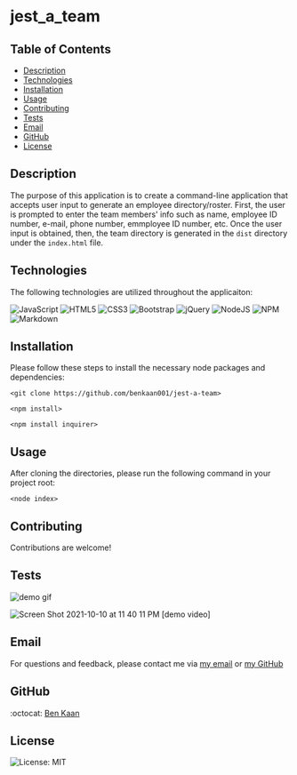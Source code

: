 # jest_a_team

  ## Table of Contents

  * [Description](#description)
  * [Technologies](#technologies)
  * [Installation](#installation)
  * [Usage](#usage)
  * [Contributing](#contributing)
  * [Tests](#tests)
  * [Email](#email)
  * [GitHub](#GitHub)
  * [License](#license)

  ## Description
  
  The purpose of this application is to create a command-line application that accepts user input to generate an employee directory/roster. First, the user is prompted to enter the team members' info such as name, employee ID number, e-mail, phone number, emmployee ID number, etc. Once the user input is obtained, then, the team directory is generated in the `dist` directory under the `index.html` file.

  ## Technologies 

  The following technologies are utilized throughout the applicaiton:

  ![JavaScript](https://img.shields.io/badge/javascript-%23323330.svg?style=for-the-badge&logo=javascript&logoColor=%23F7DF1E)
  ![HTML5](https://img.shields.io/badge/html5-%23E34F26.svg?style=for-the-badge&logo=html5&logoColor=white)
  ![CSS3](https://img.shields.io/badge/css3-%231572B6.svg?style=for-the-badge&logo=css3&logoColor=white)
  ![Bootstrap](https://img.shields.io/badge/bootstrap-%23563D7C.svg?style=for-the-badge&logo=bootstrap&logoColor=white)
  ![jQuery](https://img.shields.io/badge/jquery-%230769AD.svg?style=for-the-badge&logo=jquery&logoColor=white)
  ![NodeJS](https://img.shields.io/badge/node.js-6DA55F?style=for-the-badge&logo=node.js&logoColor=white)
  ![NPM](https://img.shields.io/badge/NPM-%23000000.svg?style=for-the-badge&logo=npm&logoColor=white)
  ![Markdown](https://img.shields.io/badge/markdown-%23000000.svg?style=for-the-badge&logo=markdown&logoColor=white)




  ## Installation

  Please follow these steps to install the necessary node packages and dependencies:

  `<git clone https://github.com/benkaan001/jest-a-team>` 

  `<npm install> `

  `<npm install inquirer> `
  


  ## Usage
  
  After cloning the directories, please run the following command in your project root:

 `<node index> `
 

  ## Contributing
  
  Contributions are welcome!
  

  ## Tests

  ![demo gif](https://github.com/benkaan001/jest-a-team/blob/main/jest-a-team-short.gif)

  
  ![Screen Shot 2021-10-10 at 11 40 11 PM](https://user-images.githubusercontent.com/88162275/136734168-5af7162c-b518-4a9e-a2ff-91bd90bcf029.png)
  [demo video] 


  ## Email

  For questions and feedback, please contact me via [my email](mailto:benkaan001@gmail.com) or [my GitHub](https://www.github.com/benkaan001)
  

  ## GitHub

  :octocat: [Ben Kaan](https://www.github.com/benkaan001)
  

  ## License

  
  ![License: MIT](https://img.shields.io/badge/License-MIT-yellow.svg)